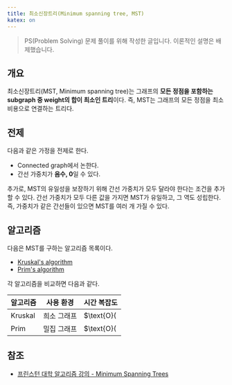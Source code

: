 ```yaml
---
title: 최소신장트리(Minimum spanning tree, MST)
katex: on
---
```


> PS(Problem Solving) 문제 풀이를 위해 작성한 글입니다. 이론적인 설명은 배제했습니다.

## 개요

최소신장트리(MST, Minimum spanning tree)는 그래프의 **모든 정점을 포함하는 subgraph 중 weight의 합이 최소인 트리**이다. 즉, MST는 그래프의 모든 정점을 최소비용으로 연결하는 트리다.


## 전제

다음과 같은 가정을 전제로 한다.

- Connected graph에서 논한다.
- 간선 가중치가 **음수, 0**일 수 있다.

추가로, MST의 유일성을 보장하기 위해 간선 가중치가 모두 달라야 한다는 조건을 추가할 수 있다. 간선 가중치가 모두 다른 값을 가지면 MST가 유일하고, 그 역도 성립한다. 즉, 가중치가 같은 간선들이 있으면 MST를 여러 개 가질 수 있다. 

## 알고리즘

다음은 MST를 구하는 알고리즘 목록이다.

- [Kruskal's algorithm](/posts/2024-09-18-kruskal-algorithm)
- [Prim's algorithm](/posts/2024-09-18-prim-algorithm)

각 알고리즘을 비교하면 다음과 같다.

|알고리즘|사용 환경|시간 복잡도|
|--------|---------|-----------|
|Kruskal|희소 그래프|$\text{O}(|E|\log{|E|})$|
|Prim|밀집 그래프|$\text{O}(|E|\log{|V|})$[^1]|

[^1]: binary heap으로 구현 시

## 참조

- [프린스턴 대학 알고리즘 강의 - Minimum Spanning Trees](https://algs4.cs.princeton.edu/43mst/)
